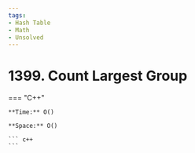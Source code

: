 ```yaml
---
tags:
- Hash Table
- Math
- Unsolved
---
```



# 1399. Count Largest Group

=== "C++"

    **Time:** O()

    **Space:** O()

    ``` c++
    ```